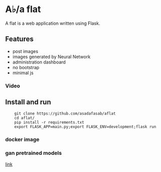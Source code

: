 # A♭/a flat
A flat is a web application written using Flask.

## Features
* post images
* images generated by Neural Network
* administration dashboard
* no bootstrap
* minimal js

### Video

## Install and run
```shell
    git clone https://github.com/asadafasab/aflat
    cd aflat/
    pip install -r requirements.txt
    export FLASK_APP=main.py;export FLASK_ENV=development;flask run
```


### docker image

### gan pretrained models
[link](https://drive.google.com/drive/folders/1faGd9hDWPu5tPLoXbANsaeIn1-Xg8Ev3?usp=sharing)

